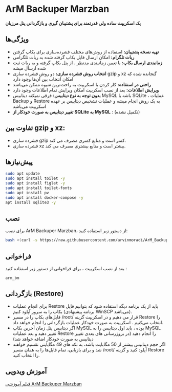 # ArM Backuper Marzban

<strong>یک اسکریپت ساده ولی قدرتمند برای پشتیبان گیری و بازگردانی پنل مرزبان</strong>

## ویژگی‌ها

- **تهیه نسخه پشتیبان:** استفاده از روش‌های مختلف فشرده‌سازی برای بکاپ گرفتن
- **ربات تلگرام:** امکان ارسال فایل بکاپ گرفته شده به ربات تلگرامی
- **زمانبندی ارسال بکاپ:** با تعیین زمانبندی مدنظر ، از پنل بکاپ گرفته و به ربات ثبت شده ارسال میشه
- **انتخاب روش فشرده سازی:** دو روش فشرده سازی gzip و xz گنجانده شده که امکان انتخاب بین آن‌ها وجود دارد
- **راحتی در استفاده:** کار کردن با اسکریپت به راحت‌ترین شیوه ممکن می‌باشد
- **ویرایش اطلاعات:** بعد از نصب اسکریپت امکان ویرایش تمام اطلاعات وجود دارد
-  **بدون توجه به نوع دیتابیس:** فرقی نمیکنه دیتابیس MySQL باشه یا SQLite ، عملیات Backup و Restore به یک روش انجام میشه و عملیات تشخیص دیتابیس بر عهده اسکریپت می‌باشد
-  **تغییر دیتابیس به صورت خودکار از SQLite به MySQL** : (تکمیل نشده)

## تفاوت بین gzip و xz: 

- فشرده سازی gzip کمتر است و منابع کمتری مصرف می کند.
- فشرده سازی xz بیشتر است و منابع بیشتری مصرف می کند.

## پیش‌نیازها
```bash
sudo apt update
sudo apt install toilet -y
sudo apt install figlet -y
sudo apt install toilet-fonts
sudo apt install pv
sudo apt install docker-compose -y
apt install sqlite3 -y
```
## نصب

برای نصب ArM Backuper Marzban، از دستور زیر استفاده کنید:

```bash
bash <(curl -s https://raw.githubusercontent.com/arvinmoradi/ArM_Backuper_Marzban/main/install.sh)
```
## فراخوانی
بعد از نصب اسکریپت ، برای فراخوانی از دستور زیر استفاده کنید :
```bas
arm_bm
```


## بازگردانی (Restore)

- برای انجام عملیات Restore باید از یک برنامه دیگه استفاده شود که بتوانیم فایل بکاپ را به سرور آپلود کنیم (برنامه پیشنهادی WinSCP می‌باشد).
- فایل‌های بکاپ را در مسیر /root/ قرار می دهیم و در اسکریپت گزینه Restore را انتخاب می‌کنیم . اسکریپت به صورت خودکار عملیات بازگردانی را انجام خواهد داد.
- اگر دیتابیس پنل زمان آخرین بکاپ MySQL بوده ، باید اول دیتابیس را به MySQL تغییر دهید و بعد عملیات Restore را انجام دهید (در بروزرسانی های بعدی تغییر دیتابیس به صورت خودکار اضافه خواهد شد)
- اگر حجم دیتابیس بیشتر از 50 مگابایت باشد، به تکه های 49 مگابایتی تقسیم خواهند شد و برای بازیابی، تمام فایل‌ها را به همان مسیر /root/ آپلود کنید و گزینه Restore را انتخاب کنید.


## آموزش ویدویی

[فیلم آموزشی ArM Backuper Marzban](https://www.youtube.com/watch?v=Il9wEefPOA4)
